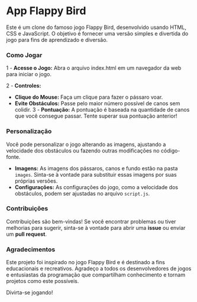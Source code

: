 # App Flappy Bird

Este é um clone do famoso jogo Flappy Bird, desenvolvido usando HTML, CSS e JavaScript. O objetivo é fornecer uma versão simples e divertida do jogo para fins de aprendizado e diversão.

### Como Jogar

1 - **Acesse o Jogo:** Abra o arquivo index.html em um navegador da web para iniciar o jogo.

2 - **Controles:**
  + **Clique do Mouse:** Faça um clique para fazer o pássaro voar.
  + **Evite Obstáculos:** Passe pelo maior número possível de canos sem colidir.
3 - **Pontuação:** A pontuação é baseada na quantidade de canos que você consegue passar. Tente superar sua pontuação anterior!

### Personalização
Você pode personalizar o jogo alterando as imagens, ajustando a velocidade dos obstáculos ou fazendo outras modificações no código-fonte.

+ **Imagens:** As imagens dos pássaros, canos e fundo estão na pasta `images`. Sinta-se à vontade para substituir essas imagens por suas próprias versões.
+ **Configurações:** As configurações do jogo, como a velocidade dos obstáculos, podem ser ajustadas no arquivo `script.js`.

### Contribuições

Contribuições são bem-vindas! Se você encontrar problemas ou tiver melhorias para sugerir, sinta-se à vontade para abrir uma **issue** ou enviar um **pull request**.

### Agradecimentos
Este projeto foi inspirado no jogo Flappy Bird e é destinado a fins educacionais e recreativos. Agradeço a todos os desenvolvedores de jogos e entusiastas da programação que compartilham conhecimento e tornam projetos como este possíveis.

Divirta-se jogando!
